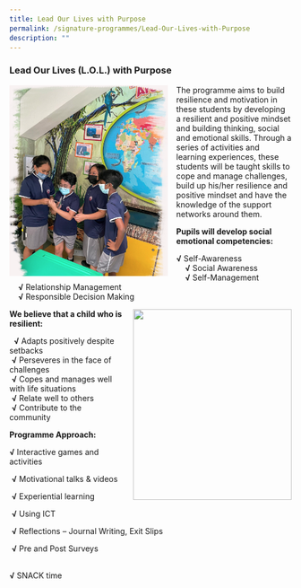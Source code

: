 ```yaml
---
title: Lead Our Lives with Purpose
permalink: /signature-programmes/Lead-Our-Lives-with-Purpose
description: ""
---
```

### Lead Our Lives (L.O.L.) with Purpose

<img src="/images/lolwp1.png" style="width:283px;height:340px;margin-right:15px;" align = "left">

The programme aims to build resilience and motivation in these students by developing a resilient and positive mindset and building thinking, social and emotional skills. Through a series of activities and learning experiences, these students will be taught skills to cope and manage challenges, build up his/her resilience and positive mindset and have the knowledge of the support networks around them.

**Pupils will develop social emotional competencies:**

**√** Self-Awareness  
    **√** Social Awareness  
    **√** Self-Management  
    **√** Relationship Management  
    **√** Responsible Decision Making

<img src="/images/lolwp2.png" style="width:283px;height:340px;margin-left:15px;" align = "right">

**We believe that a child who is resilient:**

  **√** Adapts positively despite setbacks  
 **√** Perseveres in the face of challenges  
 **√** Copes and manages well with life situations  
 **√** Relate well to others  
 **√** Contribute to the community
		
**Programme Approach:**

**√** Interactive games and activities  

 **√** Motivational talks & videos   

 **√** Experiential learning  

 **√** Using ICT   

 **√** Reflections – Journal Writing, Exit Slips  

 **√** Pre and Post Surveys  
    

**√** SNACK time